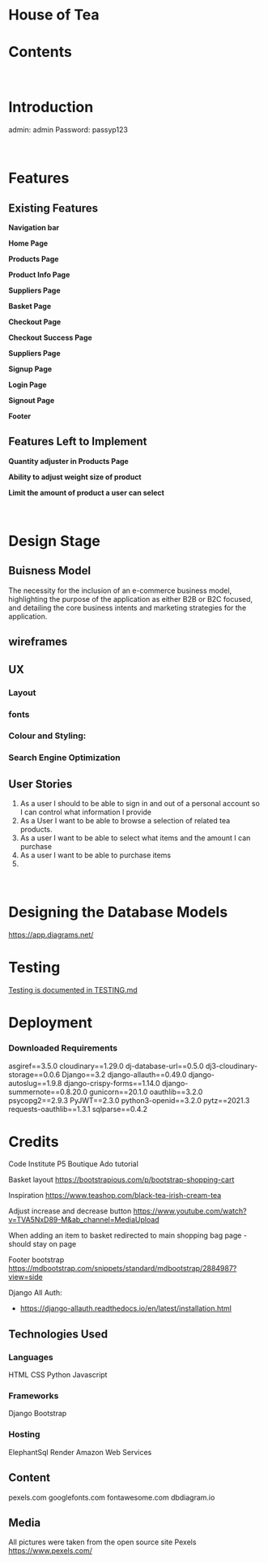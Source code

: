 # House of Tea

# Contents

<br>

# Introduction

admin: admin
Password: passyp123

<br>

# Features

## Existing Features

**Navigation bar**

**Home Page**

**Products Page**

**Product Info Page**

**Suppliers Page**

**Basket Page**

**Checkout Page**

**Checkout Success Page**

**Suppliers Page**

**Signup Page**

**Login Page**

**Signout Page**

**Footer**

## Features Left to Implement

**Quantity adjuster in Products Page**

**Ability to adjust weight size of product**

**Limit the amount of product a user can select**

<br>

# Design Stage

## Buisness Model

The necessity for the inclusion of an e-commerce business model, highlighting the purpose of the application as either B2B or B2C focused, and detailing the core business intents and marketing strategies for the application.

## wireframes 

## UX

### Layout


### fonts


### Colour and Styling:


### Search Engine Optimization


## User Stories

1. As a user I should to be able to sign in and out of a personal account so I can control what information I provide
2. As a User I want to be able to browse a selection of related tea products.
3. As a user I want to be able to select what items and the amount I can purchase
4. As a user I want to be able to purchase items
5. 


<br>

# Designing the Database Models

https://app.diagrams.net/

# Testing

[Testing is documented in TESTING.md](TESTING.md)

# Deployment

### Downloaded Requirements
asgiref==3.5.0
cloudinary==1.29.0
dj-database-url==0.5.0
dj3-cloudinary-storage==0.0.6
Django==3.2
django-allauth==0.49.0
django-autoslug==1.9.8
django-crispy-forms==1.14.0
django-summernote==0.8.20.0
gunicorn==20.1.0
oauthlib==3.2.0
psycopg2==2.9.3
PyJWT==2.3.0
python3-openid==3.2.0
pytz==2021.3
requests-oauthlib==1.3.1
sqlparse==0.4.2

# Credits
Code Institute P5 Boutique Ado tutorial

Basket layout
https://bootstrapious.com/p/bootstrap-shopping-cart

Inspiration
https://www.teashop.com/black-tea-irish-cream-tea

Adjust increase and decrease button 
https://www.youtube.com/watch?v=TVA5NxD89-M&ab_channel=MediaUpload

When adding an item to basket redirected to main shopping bag page - should stay on page

Footer bootstrap
https://mdbootstrap.com/snippets/standard/mdbootstrap/2884987?view=side



Django All Auth:
- https://django-allauth.readthedocs.io/en/latest/installation.html

## Technologies Used

### Languages
HTML
CSS
Python
Javascript

### Frameworks
Django
Bootstrap

### Hosting
ElephantSql
Render
Amazon Web Services


## Content

pexels.com
googlefonts.com
fontawesome.com
dbdiagram.io

## Media

All pictures were taken from the open source site Pexels https://www.pexels.com/
